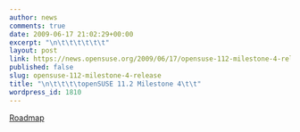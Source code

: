 ```yaml
---
author: news
comments: true
date: 2009-06-17 21:02:29+00:00
excerpt: "\n\t\t\t\t\t\t"
layout: post
link: https://news.opensuse.org/2009/06/17/opensuse-112-milestone-4-release/
published: false
slug: opensuse-112-milestone-4-release
title: "\n\t\t\t\topenSUSE 11.2 Milestone 4\t\t"
wordpress_id: 1810
---
```

[Roadmap](http://en.opensuse.org/Roadmap)		
